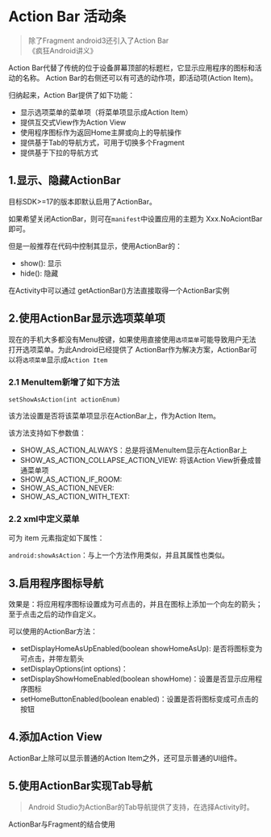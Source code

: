 # Action Bar 活动条

> 除了Fragment android3还引入了Action Bar  
> 《疯狂Android讲义》  

Action Bar代替了传统的位于设备屏幕顶部的标题栏，它显示应用程序的图标和活动的名称。
Action Bar的右侧还可以有可选的动作项，即活动项(Action Item)。

归纳起来，Action Bar提供了如下功能：   

- 显示选项菜单的菜单项（将菜单项显示成Action Item）
- 提供互交式View作为Action View
- 使用程序图标作为返回Home主屏或向上的导航操作
- 提供基于Tab的导航方式，可用于切换多个Fragment
- 提供基于下拉的导航方式


## 1.显示、隐藏ActionBar

目标SDK>=17的版本即默认启用了ActionBar。

如果希望关闭ActionBar，则可在`manifest`中设置应用的主题为 Xxx.NoAciontBar 即可。

但是一般推荐在代码中控制其显示，使用ActionBar的：    

- show():  显示
- hide(): 隐藏

在Activity中可以通过 getActionBar()方法直接取得一个ActionBar实例


## 2.使用ActionBar显示选项菜单项
现在的手机大多都没有Menu按键，如果使用直接使用`选项菜单`可能导致用户无法打开选项菜单。为此Android已经提供了
ActionBar作为解决方案，ActionBar可以将`选项菜单`显示成`Action Item`


### 2.1 MenuItem新增了如下方法  

	setShowAsAction(int actionEnum)

该方法设置是否将该菜单项显示在ActionBar上，作为Action Item。  

该方法支持如下参数值：   

- SHOW_AS_ACTION_ALWAYS：总是将该MenuItem显示在ActionBar上
- SHOW_AS_ACTION_COLLAPSE_ACTION_VIEW: 将该Action View折叠成普通菜单项
- SHOW_AS_ACTION_IF_ROOM:
- SHOW_AS_ACTION_NEVER:
- SHOW_AS_ACTION_WITH_TEXT:


### 2.2 xml中定义菜单

可为 item 元素指定如下属性：  

`android:showAsAction`：与上一个方法作用类似，并且其属性也类似。


## 3.启用程序图标导航
效果是：将应用程序图标设置成为可点击的，并且在图标上添加一个向左的箭头；至于点击之后的动作自定义。

可以使用的ActionBar方法： 

- setDisplayHomeAsUpEnabled(boolean showHomeAsUp): 是否将图标变为可点击，并带左箭头
- setDisplayOptions(int options)：
- setDisplayShowHomeEnabled(boolean showHome)：设置是否显示应用程序图标
- setHomeButtonEnabled(boolean enabled)：设置是否将图标变成可点击的按钮


## 4.添加Action View
ActionBar上除可以显示普通的Action Item之外，还可显示普通的UI组件。



## 5.使用ActionBar实现Tab导航


> Android Studio为ActionBar的Tab导航提供了支持，在选择Activity时。



ActionBar与Fragment的结合使用


